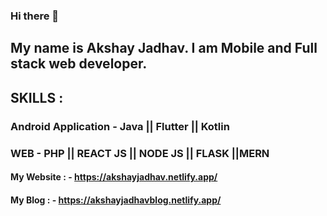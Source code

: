 ### Hi there 👋

## My name is Akshay Jadhav. I am Mobile and Full stack web developer. 
## SKILLS : 
### Android Application - Java || Flutter || Kotlin
### WEB - PHP || REACT JS || NODE JS || FLASK ||MERN

#### My Website : - https://akshayjadhav.netlify.app/
#### My Blog : - https://akshayjadhavblog.netlify.app/
<!--
**akshayjadhav4/akshayjadhav4** is a ✨ _special_ ✨ repository because its `README.md` (this file) appears on your GitHub profile.

Here are some ideas to get you started:

- 🔭 I’m currently working on ...
- 🌱 I’m currently learning ...
- 👯 I’m looking to collaborate on ...
- 🤔 I’m looking for help with ...
- 💬 Ask me about ...
- 📫 How to reach me: ...
- 😄 Pronouns: ...
- ⚡ Fun fact: ...
-->
